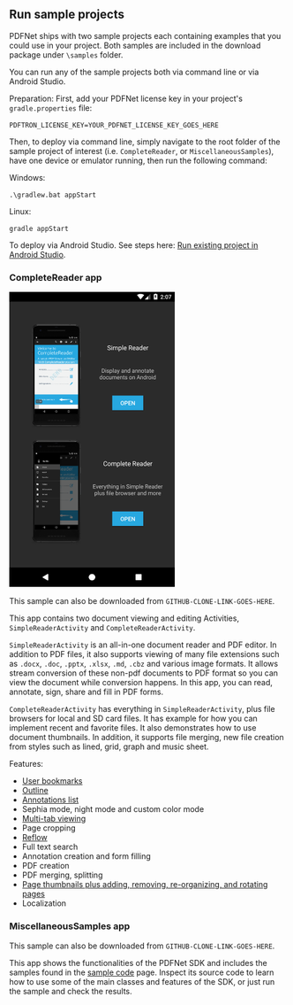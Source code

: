 ## Run sample projects

PDFNet ships with two sample projects each containing examples that you could use in your project. Both samples are included in the download package under `\samples` folder.

You can run any of the sample projects both via command line or via Android Studio.

Preparation:
First, add your PDFNet license key in your project's `gradle.properties` file:

```
PDFTRON_LICENSE_KEY=YOUR_PDFNET_LICENSE_KEY_GOES_HERE
```

Then, to deploy via command line, simply navigate to the root folder of the sample project of interest (i.e. `CompleteReader`, or `MiscellaneousSamples`), have one device or emulator running, then run the following command:

Windows:
```shell
.\gradlew.bat appStart
```

Linux:
```shell
gradle appStart
```

To deploy via Android Studio. See steps here:
[Run existing project in Android Studio](/android/guides/faq/run-in-android-studio).

### CompleteReader app

<img alt='CompleteReader image' src='img/complete_reader_app.png' width='300' />

This sample can also be downloaded from `GITHUB-CLONE-LINK-GOES-HERE`.

This app contains two document viewing and editing Activities, `SimpleReaderActivity` and `CompleteReaderActivity`.

`SimpleReaderActivity` is an all-in-one document reader and PDF editor. In addition to PDF files, it also supports viewing of many file extensions such as `.docx`, `.doc`, `.pptx`, `.xlsx`, `.md`, `.cbz` and various image formats. It allows stream conversion of these non-pdf documents to PDF format so you can view the document while conversion happens. In this app, you can read, annotate, sign, share and fill in PDF forms.

`CompleteReaderActivity` has everything in `SimpleReaderActivity`, plus file browsers for local and SD card files. It has example for how you can implement recent and favorite files. It also demonstrates how to use document thumbnails. In addition, it supports file merging, new file creation from styles such as lined, grid, graph and music sheet.

Features:
- [User bookmarks](/android/guides/basics/user_bookmarks)
- [Outline](/android/guides/basics/outline)
- [Annotations list](/android/guides/basics/annotations)
- Sephia mode, night mode and custom color mode
- [Multi-tab viewing](/android/guides/getting-started/using_fragment)
- Page cropping
- [Reflow](/android/guides/basics/reflow)
- Full text search
- Annotation creation and form filling
- PDF creation
- PDF merging, splitting
- [Page thumbnails plus adding, removing, re-organizing, and rotating pages](/android/guides/basics/thumbnails_view)
- Localization

### MiscellaneousSamples app

This sample can also be downloaded from `GITHUB-CLONE-LINK-GOES-HERE`.

This app shows the functionalities of the PDFNet SDK and includes the samples found in the [sample code](http://www.pdftron.com/pdfnet/samplecode.html) page. Inspect its source code to learn how to use some of the main classes and features of the SDK, or just run the sample and check the results.
